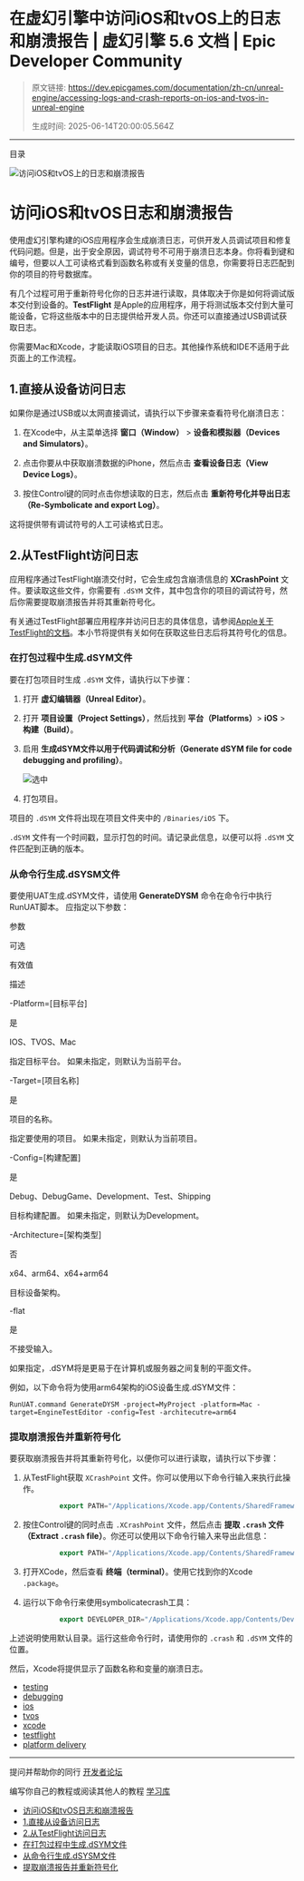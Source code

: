 # 在虚幻引擎中访问iOS和tvOS上的日志和崩溃报告 | 虚幻引擎 5.6 文档 | Epic Developer Community

> 原文链接: https://dev.epicgames.com/documentation/zh-cn/unreal-engine/accessing-logs-and-crash-reports-on-ios-and-tvos-in-unreal-engine
> 
> 生成时间: 2025-06-14T20:00:05.564Z

---

目录

![访问iOS和tvOS上的日志和崩溃报告](https://dev.epicgames.com/community/api/documentation/image/568266dd-b1fd-44a6-ad3f-51ae382379f1?resizing_type=fill&width=1920&height=335)

# 访问iOS和tvOS日志和崩溃报告

使用虚幻引擎构建的iOS应用程序会生成崩溃日志，可供开发人员调试项目和修复代码问题。但是，出于安全原因，调试符号不可用于崩溃日志本身。你将看到键和编号，但要以人工可读格式看到函数名称或有关变量的信息，你需要将日志匹配到你的项目的符号数据库。

有几个过程可用于重新符号化你的日志并进行读取，具体取决于你是如何将调试版本交付到设备的。**TestFlight** 是Apple的应用程序，用于将测试版本交付到大量可能设备，它将这些版本中的日志提供给开发人员。你还可以直接通过USB调试获取日志。

你需要Mac和Xcode，才能读取iOS项目的日志。其他操作系统和IDE不适用于此页面上的工作流程。

## 1.直接从设备访问日志

如果你是通过USB或以太网直接调试，请执行以下步骤来查看符号化崩溃日志：

1.  在Xcode中，从主菜单选择 **窗口（Window）** > **设备和模拟器（Devices and Simulators）**。
    
2.  点击你要从中获取崩溃数据的iPhone，然后点击 **查看设备日志（View Device Logs）**。
    
3.  按住Control键的同时点击你想读取的日志，然后点击 **重新符号化并导出日志（Re-Symbolicate and export Log）**。
    

这将提供带有调试符号的人工可读格式日志。

## 2.从TestFlight访问日志

应用程序通过TestFlight崩溃交付时，它会生成包含崩溃信息的 **XCrashPoint** 文件。要读取这些文件，你需要有 `.dSYM` 文件，其中包含你的项目的调试符号，然后你需要提取崩溃报告并将其重新符号化。

有关通过TestFlight部署应用程序并访问日志的具体信息，请参阅[Apple关于TestFlight的文档](https://developer.apple.com/testflight/)。本小节将提供有关如何在获取这些日志后将其符号化的信息。

### 在打包过程中生成.dSYM文件

要在打包项目时生成 `.dSYM` 文件，请执行以下步骤：

1.  打开 **虚幻编辑器（Unreal Editor）**。
    
2.  打开 **项目设置（Project Settings）**，然后找到 **平台（Platforms）**\> **iOS** > **构建（Build）**。
    
3.  启用 **生成dSYM文件以用于代码调试和分析（Generate dSYM file for code debugging and profiling）**。
    
    ![选中](https://d1iv7db44yhgxn.cloudfront.net/documentation/images/57375960-4762-4a88-a432-533f85109f5c/generatedysm.png)
4.  打包项目。
    

项目的 `.dSYM` 文件将出现在项目文件夹中的 `/Binaries/iOS` 下。

`.dSYM` 文件有一个时间戳，显示打包的时间。请记录此信息，以便可以将 `.dSYM` 文件匹配到正确的版本。

### 从命令行生成.dSYSM文件

要使用UAT生成.dSYM文件，请使用 **GenerateDYSM** 命令在命令行中执行RunUAT脚本。 应指定以下参数：

参数

可选

有效值

描述

\-Platform=\[目标平台\]

是

IOS、TVOS、Mac

指定目标平台。 如果未指定，则默认为当前平台。

\-Target=\[项目名称\]

是

项目的名称。

指定要使用的项目。 如果未指定，则默认为当前项目。

\-Config=\[构建配置\]

是

Debug、DebugGame、Development、Test、Shipping

目标构建配置。 如果未指定，则默认为Development。

\-Architecture=\[架构类型\]

否

x64、arm64、x64+arm64

目标设备架构。

\-flat

是

不接受输入。

如果指定，.dSYM将是更易于在计算机或服务器之间复制的平面文件。

例如，以下命令将为使用arm64架构的iOS设备生成.dSYM文件：

`RunUAT.command GenerateDYSM -project=MyProject -platform=Mac -target=EngineTestEditor -config=Test -architecutre=arm64`

### 提取崩溃报告并重新符号化

要获取崩溃报告并将其重新符号化，以便你可以进行读取，请执行以下步骤：

1.  从TestFlight获取 `XCrashPoint` 文件。你可以使用以下命令行输入来执行此操作。
    
    ```cpp
             export PATH="/Applications/Xcode.app/Contents/SharedFrameworks/DVTFoundation.framework/Versions/A/Resources:$PATH"
    ```
    
2.  按住Control键的同时点击 `.XCrashPoint` 文件，然后点击 **提取 `.crash` 文件（Extract `.crash` file）**。你还可以使用以下命令行输入来导出此信息：
    
    ```cpp
             export PATH="/Applications/Xcode.app/Contents/SharedFrameworks/DVTFoundation.framework/Versions/A/Resources:$PATH" 
    ```
    
3.  打开XCode，然后查看 **终端（terminal）**。使用它找到你的Xcode `.package`。
    
4.  运行以下命令行来使用symbolicatecrash工具：
    
    ```cpp
             export DEVELOPER_DIR="/Applications/Xcode.app/Contents/Developer" cp -i /Applications/Xcode.app/Contents/SharedFrameworks/DVTFoundation.framework/Versions/A/Resources/symbolicatecrash ././symbolicatecrash unsymbolicated.crash symbols.dSYM > symbolicated.crash
    ```
    

上述说明使用默认目录。运行这些命令行时，请使用你的 `.crash` 和 `.dSYM` 文件的位置。

然后，Xcode将提供显示了函数名称和变量的崩溃日志。

-   [testing](https://dev.epicgames.com/community/search?query=testing)
-   [debugging](https://dev.epicgames.com/community/search?query=debugging)
-   [ios](https://dev.epicgames.com/community/search?query=ios)
-   [tvos](https://dev.epicgames.com/community/search?query=tvos)
-   [xcode](https://dev.epicgames.com/community/search?query=xcode)
-   [testflight](https://dev.epicgames.com/community/search?query=testflight)
-   [platform delivery](https://dev.epicgames.com/community/search?query=platform%20delivery)

* * *

提问并帮助你的同行 [开发者论坛](https://forums.unrealengine.com/categories?tag=unreal-engine)

编写你自己的教程或阅读其他人的教程 [学习库](https://dev.epicgames.com/community/unreal-engine/learning)

-   [访问iOS和tvOS日志和崩溃报告](/documentation/zh-cn/unreal-engine/accessing-logs-and-crash-reports-on-ios-and-tvos-in-unreal-engine#%E8%AE%BF%E9%97%AEios%E5%92%8Ctvos%E6%97%A5%E5%BF%97%E5%92%8C%E5%B4%A9%E6%BA%83%E6%8A%A5%E5%91%8A)
-   [1.直接从设备访问日志](/documentation/zh-cn/unreal-engine/accessing-logs-and-crash-reports-on-ios-and-tvos-in-unreal-engine#1%E7%9B%B4%E6%8E%A5%E4%BB%8E%E8%AE%BE%E5%A4%87%E8%AE%BF%E9%97%AE%E6%97%A5%E5%BF%97)
-   [2.从TestFlight访问日志](/documentation/zh-cn/unreal-engine/accessing-logs-and-crash-reports-on-ios-and-tvos-in-unreal-engine#2%E4%BB%8Etestflight%E8%AE%BF%E9%97%AE%E6%97%A5%E5%BF%97)
-   [在打包过程中生成.dSYM文件](/documentation/zh-cn/unreal-engine/accessing-logs-and-crash-reports-on-ios-and-tvos-in-unreal-engine#%E5%9C%A8%E6%89%93%E5%8C%85%E8%BF%87%E7%A8%8B%E4%B8%AD%E7%94%9F%E6%88%90dsym%E6%96%87%E4%BB%B6)
-   [从命令行生成.dSYSM文件](/documentation/zh-cn/unreal-engine/accessing-logs-and-crash-reports-on-ios-and-tvos-in-unreal-engine#%E4%BB%8E%E5%91%BD%E4%BB%A4%E8%A1%8C%E7%94%9F%E6%88%90dsysm%E6%96%87%E4%BB%B6)
-   [提取崩溃报告并重新符号化](/documentation/zh-cn/unreal-engine/accessing-logs-and-crash-reports-on-ios-and-tvos-in-unreal-engine#%E6%8F%90%E5%8F%96%E5%B4%A9%E6%BA%83%E6%8A%A5%E5%91%8A%E5%B9%B6%E9%87%8D%E6%96%B0%E7%AC%A6%E5%8F%B7%E5%8C%96)